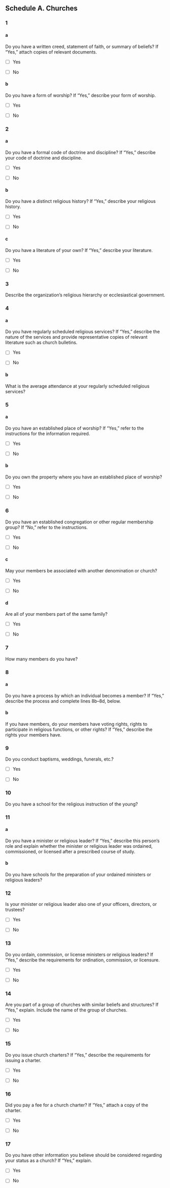 ## Schedule A.  Churches

### 1

#### a

Do you have a written creed, statement of faith, or summary of beliefs? If “Yes,” attach copies of relevant documents.

- [ ] Yes

- [ ] No

#### b

Do you have a form of worship? If “Yes,” describe your form of worship.

- [ ] Yes

- [ ] No

### 2

#### a

Do you have a formal code of doctrine and discipline? If “Yes,” describe your code of doctrine and discipline.

- [ ] Yes

- [ ] No

#### b

Do you have a distinct religious history? If “Yes,” describe your religious history.

- [ ] Yes

- [ ] No

#### c

Do you have a literature of your own? If “Yes,” describe your literature.

- [ ] Yes

- [ ] No

### 3

Describe the organization’s religious hierarchy or ecclesiastical government.

### 4

#### a

Do you have regularly scheduled religious services? If “Yes,” describe the nature of the services and provide representative copies of relevant literature such as church bulletins.

- [ ] Yes

- [ ] No

#### b

What is the average attendance at your regularly scheduled religious services?

### 5

#### a

Do you have an established place of worship? If “Yes,” refer to the instructions for the information required.

- [ ] Yes

- [ ] No

#### b

Do you own the property where you have an established place of worship?

- [ ] Yes

- [ ] No

### 6

Do you have an established congregation or other regular membership group? If “No,” refer to the instructions.

- [ ] Yes

- [ ] No

#### c

May your members be associated with another denomination or church?

- [ ] Yes

- [ ] No

#### d

Are all of your members part of the same family?

- [ ] Yes

- [ ] No

### 7

How many members do you have?

### 8

#### a

Do you have a process by which an individual becomes a member? If “Yes,” describe the process and complete lines 8b–8d, below.

#### b

If you have members, do your members have voting rights, rights to participate in religious functions, or other rights? If “Yes,” describe the rights your members have.

### 9

Do you conduct baptisms, weddings, funerals, etc.?

- [ ] Yes

- [ ] No

### 10

Do you have a school for the religious instruction of the young?

### 11

#### a

Do you have a minister or religious leader? If “Yes,” describe this person’s role and explain whether the minister or religious leader was ordained, commissioned, or licensed after a prescribed course of study.

#### b

Do you have schools for the preparation of your ordained ministers or religious leaders?

### 12

Is your minister or religious leader also one of your officers, directors, or trustees?

- [ ] Yes

- [ ] No

### 13

Do you ordain, commission, or license ministers or religious leaders? If “Yes,” describe the requirements for ordination, commission, or licensure.

- [ ] Yes

- [ ] No

### 14

Are you part of a group of churches with similar beliefs and structures? If “Yes,” explain. Include the name of the group of churches.

- [ ] Yes

- [ ] No

### 15

Do you issue church charters? If “Yes,” describe the requirements for issuing a charter.

- [ ] Yes

- [ ] No

### 16

Did you pay a fee for a church charter? If “Yes,” attach a copy of the charter.

- [ ] Yes

- [ ] No

### 17

Do you have other information you believe should be considered regarding your status as a church? If “Yes,” explain.

- [ ] Yes

- [ ] No
